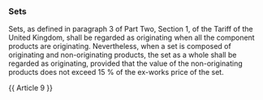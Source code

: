 ### Sets

Sets, as defined in paragraph 3 of Part Two, Section 1, of the Tariff of the United Kingdom, shall be regarded as originating when all the component products are originating. Nevertheless, when a set is composed of originating and non-originating products, the set as a whole shall be regarded as originating, provided that the value of the non-originating products does not exceed 15 % of the ex-works price of the set.

{{ Article 9 }}

